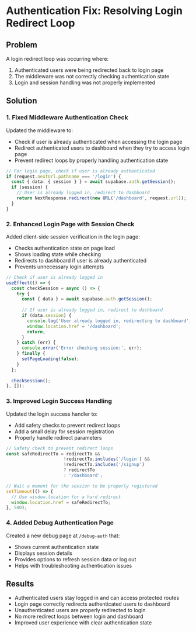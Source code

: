 # Authentication Fix: Resolving Login Redirect Loop

## Problem

A login redirect loop was occurring where:
1. Authenticated users were being redirected back to login page
2. The middleware was not correctly checking authentication state
3. Login and session handling was not properly implemented

## Solution

### 1. Fixed Middleware Authentication Check

Updated the middleware to:
- Check if user is already authenticated when accessing the login page
- Redirect authenticated users to dashboard when they try to access login page
- Prevent redirect loops by properly handling authentication state

```typescript
// For login page, check if user is already authenticated
if (request.nextUrl.pathname === '/login') {
  const { data: { session } } = await supabase.auth.getSession();
  if (session) {
    // User is already logged in, redirect to dashboard
    return NextResponse.redirect(new URL('/dashboard', request.url));
  }
}
```

### 2. Enhanced Login Page with Session Check

Added client-side session verification in the login page:
- Checks authentication state on page load
- Shows loading state while checking
- Redirects to dashboard if user is already authenticated
- Prevents unnecessary login attempts

```typescript
// Check if user is already logged in
useEffect(() => {
  const checkSession = async () => {
    try {
      const { data } = await supabase.auth.getSession();
      
      // If user is already logged in, redirect to dashboard
      if (data.session) {
        console.log('User already logged in, redirecting to dashboard');
        window.location.href = '/dashboard';
        return;
      }
    } catch (err) {
      console.error('Error checking session:', err);
    } finally {
      setPageLoading(false);
    }
  };
  
  checkSession();
}, []);
```

### 3. Improved Login Success Handling

Updated the login success handler to:
- Add safety checks to prevent redirect loops
- Add a small delay for session registration
- Properly handle redirect parameters

```typescript
// Safety check to prevent redirect loops
const safeRedirectTo = redirectTo && 
                      !redirectTo.includes('/login') && 
                      !redirectTo.includes('/signup') 
                      ? redirectTo 
                      : '/dashboard';

// Wait a moment for the session to be properly registered
setTimeout(() => {
  // Use window.location for a hard redirect
  window.location.href = safeRedirectTo;
}, 500);
```

### 4. Added Debug Authentication Page

Created a new debug page at `/debug-auth` that:
- Shows current authentication state
- Displays session details
- Provides options to refresh session data or log out
- Helps with troubleshooting authentication issues

## Results

- Authenticated users stay logged in and can access protected routes
- Login page correctly redirects authenticated users to dashboard
- Unauthenticated users are properly redirected to login
- No more redirect loops between login and dashboard
- Improved user experience with clear authentication state